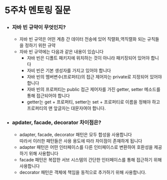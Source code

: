 # 5주차 멘토링 질문

- ### 자바 빈 규약이 무엇인지?
  - 자바 빈 규약은 어떤 계층 간 데이터 전송에 있어 직렬화,역직렬화 되는 규칙들을 정하기 위한 규약
  - 자바 빈 규약에는 다음과 같은 내용이 있습니다
    - 자바 빈은 디폴트 패키지에 위치하는 것이 아니라 패키징되어 있어야 합니다
    - 자비 빈은 기본 생성자를 가지고 있어야 합니다
    - 자바 빈의 멤버변수(프로퍼티)의 접근 제어자는 private로 지정되어 있어야 합니다
    - 자바 빈의 프로퍼티는 public 접근 제어자를 가진 getter, setter 메소드를 통해 접근되어야 합니다
    - getter는 get + 프로퍼티, setter는 set + 프로퍼티로 이름을 정해야 하고 프로퍼티의 맨 앞글자는 대문자여야 합니다.  

- ### apdater, facade, decorator 차이점은?
  - adapter, facade, decorator 패턴은 모두 합성을 사용합니다  
따라서 이러한 패턴들은 사용 용도에 따라 차이점이 존재하게 됩니다
  - adapter 패턴은 어떤 인터페이스를 다른 인터페이스로 변환하여 호환성을 제공하기 위해 사용합니다
  - facade 패턴은 복잡한 서브 시스템의 간단한 인터페이스를 통해 접근하기 위해 사용합니다
  - decorator 패턴은 객체에 책임을 동적으로 추가하기 위해 사용합니다.
